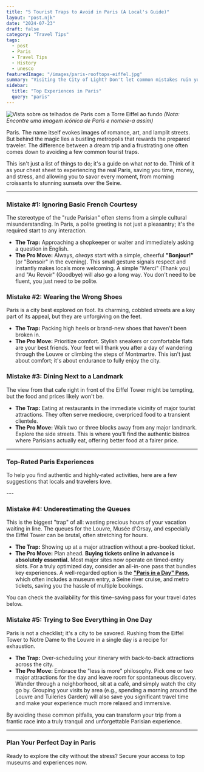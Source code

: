 ```yaml
---
title: "5 Tourist Traps to Avoid in Paris (A Local's Guide)"
layout: "post.njk"
date: "2024-07-23"
draft: false
category: "Travel Tips"
tags:
  - post
  - Paris
  - Travel Tips
  - History
  - unesco
featuredImage: "/images/paris-rooftops-eiffel.jpg"
summary: "Visiting the City of Light? Don't let common mistakes ruin your trip. From dining in the wrong places to wasting hours in queues, here are 5 essential tips for a seamless Paris experience."
sidebar:
  title: "Top Experiences in Paris"
  query: "paris"
---
```


![Vista sobre os telhados de Paris com a Torre Eiffel ao fundo](/images/paris-rooftops-eiffel.jpg)
*(Nota: Encontre uma imagem icónica de Paris e nomeie-a assim)*

Paris. The name itself evokes images of romance, art, and lamplit streets. But behind the magic lies a bustling metropolis that rewards the prepared traveler. The difference between a dream trip and a frustrating one often comes down to avoiding a few common tourist traps.

This isn't just a list of things to do; it's a guide on what *not* to do. Think of it as your cheat sheet to experiencing the real Paris, saving you time, money, and stress, and allowing you to savor every moment, from morning croissants to stunning sunsets over the Seine.

---
### **Mistake #1: Ignoring Basic French Courtesy**

The stereotype of the "rude Parisian" often stems from a simple cultural misunderstanding. In Paris, a polite greeting is not just a pleasantry; it's the required start to any interaction.

*   **The Trap:** Approaching a shopkeeper or waiter and immediately asking a question in English.
*   **The Pro Move:** Always, *always* start with a simple, cheerful **"Bonjour!"** (or "Bonsoir" in the evening). This small gesture signals respect and instantly makes locals more welcoming. A simple "Merci" (Thank you) and "Au Revoir" (Goodbye) will also go a long way. You don't need to be fluent, you just need to be polite.

### **Mistake #2: Wearing the Wrong Shoes**

Paris is a city best explored on foot. Its charming, cobbled streets are a key part of its appeal, but they are unforgiving on the feet.

*   **The Trap:** Packing high heels or brand-new shoes that haven't been broken in.
*   **The Pro Move:** Prioritize comfort. Stylish sneakers or comfortable flats are your best friends. Your feet will thank you after a day of wandering through the Louvre or climbing the steps of Montmartre. This isn't just about comfort; it's about endurance to fully enjoy the city.

### **Mistake #3: Dining Next to a Landmark**

The view from that cafe right in front of the Eiffel Tower might be tempting, but the food and prices likely won't be.

*   **The Trap:** Eating at restaurants in the immediate vicinity of major tourist attractions. They often serve mediocre, overpriced food to a transient clientele.
*   **The Pro Move:** Walk two or three blocks away from any major landmark. Explore the side streets. This is where you'll find the authentic bistros where Parisians actually eat, offering better food at a fairer price.

---
### **Top-Rated Paris Experiences**
To help you find authentic and highly-rated activities, here are a few suggestions that locals and travelers love.

<div data-gyg-widget="auto" data-gyg-partner-id="PMW7G72" data-gyg-q="paris"></div>
---

### **Mistake #4: Underestimating the Queues**

This is the biggest "trap" of all: wasting precious hours of your vacation waiting in line. The queues for the Louvre, Musée d'Orsay, and especially the Eiffel Tower can be brutal, often stretching for hours.

*   **The Trap:** Showing up at a major attraction without a pre-booked ticket.
*   **The Pro Move:** Plan ahead. **Buying tickets online in advance is absolutely essential.** Most major sites now operate on timed-entry slots. For a truly optimized day, consider an all-in-one pass that bundles key experiences. A well-regarded option is the [**"Paris in a Day" Pass**](https://www.getyourguide.com.br/paris-l16/1-dia-em-paris-1-museu-cruzeiro-bilhetes-de-metro-mapa-t47874/?partner_id=PMW7G72&cmp=share_to_earn), which often includes a museum entry, a Seine river cruise, and metro tickets, saving you the hassle of multiple bookings.

You can check the availability for this time-saving pass for your travel dates below.

<div data-gyg-href="https://widget.getyourguide.com/default/availability.frame" data-gyg-tour-id="47874" data-gyg-locale-code="en-US" data-gyg-currency="EUR" data-gyg-widget="availability" data-gyg-variant="horizontal" data-gyg-partner-id="PMW7G72"></div>

### **Mistake #5: Trying to See Everything in One Day**

Paris is not a checklist; it's a city to be savored. Rushing from the Eiffel Tower to Notre Dame to the Louvre in a single day is a recipe for exhaustion.

*   **The Trap:** Over-scheduling your itinerary with back-to-back attractions across the city.
*   **The Pro Move:** Embrace the "less is more" philosophy. Pick one or two major attractions for the day and leave room for spontaneous discovery. Wander through a neighborhood, sit at a café, and simply watch the city go by. Grouping your visits by area (e.g., spending a morning around the Louvre and Tuileries Garden) will also save you significant travel time and make your experience much more relaxed and immersive.

By avoiding these common pitfalls, you can transform your trip from a frantic race into a truly tranquil and unforgettable Parisian experience.

---
### **Plan Your Perfect Day in Paris**
Ready to explore the city without the stress? Secure your access to top museums and experiences now.

<div data-gyg-href="https://widget.getyourguide.com/default/availability.frame" data-gyg-tour-id="47874" data-gyg-locale-code="en-US" data-gyg-currency="EUR" data-gyg-widget="availability" data-gyg-variant="horizontal" data-gyg-partner-id="PMW7G72"></div>